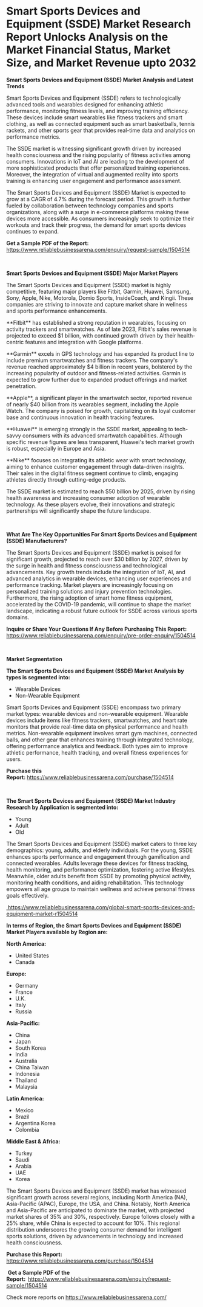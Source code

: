 <p><h1>Smart Sports Devices and Equipment (SSDE) Market Research Report Unlocks Analysis on the Market Financial Status, Market Size, and Market Revenue upto 2032</h1></p><p><strong>Smart Sports Devices and Equipment (SSDE) Market Analysis and Latest Trends</strong></p>
<p><p>Smart Sports Devices and Equipment (SSDE) refers to technologically advanced tools and wearables designed for enhancing athletic performance, monitoring fitness levels, and improving training efficiency. These devices include smart wearables like fitness trackers and smart clothing, as well as connected equipment such as smart basketballs, tennis rackets, and other sports gear that provides real-time data and analytics on performance metrics.</p><p>The SSDE market is witnessing significant growth driven by increased health consciousness and the rising popularity of fitness activities among consumers. Innovations in IoT and AI are leading to the development of more sophisticated products that offer personalized training experiences. Moreover, the integration of virtual and augmented reality into sports training is enhancing user engagement and performance assessment.</p><p>The Smart Sports Devices and Equipment (SSDE) Market is expected to grow at a CAGR of 4.7% during the forecast period. This growth is further fueled by collaboration between technology companies and sports organizations, along with a surge in e-commerce platforms making these devices more accessible. As consumers increasingly seek to optimize their workouts and track their progress, the demand for smart sports devices continues to expand.</p></p>
<p><strong>Get a Sample PDF of the Report:&nbsp;</strong> <a href="https://www.reliablebusinessarena.com/enquiry/request-sample/1504514?utm_campaign=2939&utm_medium=2&utm_source=Github&utm_content=ia&utm_term=05042025&utm_id=smart-sports-devices-and-equipment-ssde">https://www.reliablebusinessarena.com/enquiry/request-sample/1504514</a></p>
<p>&nbsp;</p>
<p><strong>Smart Sports Devices and Equipment (SSDE) Major Market Players</strong></p>
<p><p>The Smart Sports Devices and Equipment (SSDE) market is highly competitive, featuring major players like Fitbit, Garmin, Huawei, Samsung, Sony, Apple, Nike, Motorola, Domio Sports, InsideCoach, and Kingii. These companies are striving to innovate and capture market share in wellness and sports performance enhancements.</p><p>**Fitbit** has established a strong reputation in wearables, focusing on activity trackers and smartwatches. As of late 2023, Fitbit's sales revenue is projected to exceed $1 billion, with continued growth driven by their health-centric features and integration with Google platforms.</p><p>**Garmin** excels in GPS technology and has expanded its product line to include premium smartwatches and fitness trackers. The company's revenue reached approximately $4 billion in recent years, bolstered by the increasing popularity of outdoor and fitness-related activities. Garmin is expected to grow further due to expanded product offerings and market penetration.</p><p>**Apple**, a significant player in the smartwatch sector, reported revenue of nearly $40 billion from its wearables segment, including the Apple Watch. The company is poised for growth, capitalizing on its loyal customer base and continuous innovation in health tracking features.</p><p>**Huawei** is emerging strongly in the SSDE market, appealing to tech-savvy consumers with its advanced smartwatch capabilities. Although specific revenue figures are less transparent, Huawei's tech market growth is robust, especially in Europe and Asia.</p><p>**Nike** focuses on integrating its athletic wear with smart technology, aiming to enhance customer engagement through data-driven insights. Their sales in the digital fitness segment continue to climb, engaging athletes directly through cutting-edge products.</p><p>The SSDE market is estimated to reach $50 billion by 2025, driven by rising health awareness and increasing consumer adoption of wearable technology. As these players evolve, their innovations and strategic partnerships will significantly shape the future landscape.</p></p>
<p>&nbsp;</p>
<p><strong>What Are The Key Opportunities For Smart Sports Devices and Equipment (SSDE) Manufacturers?</strong></p>
<p><p>The Smart Sports Devices and Equipment (SSDE) market is poised for significant growth, projected to reach over $30 billion by 2027, driven by the surge in health and fitness consciousness and technological advancements. Key growth trends include the integration of IoT, AI, and advanced analytics in wearable devices, enhancing user experiences and performance tracking. Market players are increasingly focusing on personalized training solutions and injury prevention technologies. Furthermore, the rising adoption of smart home fitness equipment, accelerated by the COVID-19 pandemic, will continue to shape the market landscape, indicating a robust future outlook for SSDE across various sports domains.</p></p>
<p><strong>Inquire or Share Your Questions If Any Before Purchasing This Report:</strong> <a href="https://www.reliablebusinessarena.com/enquiry/pre-order-enquiry/1504514?utm_campaign=2939&utm_medium=2&utm_source=Github&utm_content=ia&utm_term=05042025&utm_id=smart-sports-devices-and-equipment-ssde">https://www.reliablebusinessarena.com/enquiry/pre-order-enquiry/1504514</a></p>
<p>&nbsp;</p>
<p><strong>Market Segmentation</strong></p>
<p><strong>The Smart Sports Devices and Equipment (SSDE) Market Analysis by types is segmented into:</strong></p>
<p><ul><li>Wearable Devices</li><li>Non-Wearable Equipment</li></ul></p>
<p><p>Smart Sports Devices and Equipment (SSDE) encompass two primary market types: wearable devices and non-wearable equipment. Wearable devices include items like fitness trackers, smartwatches, and heart rate monitors that provide real-time data on physical performance and health metrics. Non-wearable equipment involves smart gym machines, connected balls, and other gear that enhances training through integrated technology, offering performance analytics and feedback. Both types aim to improve athletic performance, health tracking, and overall fitness experiences for users.</p></p>
<p><strong>Purchase this Report:&nbsp;</strong><a href="https://www.reliablebusinessarena.com/purchase/1504514?utm_campaign=2939&utm_medium=2&utm_source=Github&utm_content=ia&utm_term=05042025&utm_id=smart-sports-devices-and-equipment-ssde">https://www.reliablebusinessarena.com/purchase/1504514</a></p>
<p>&nbsp;</p>
<p><strong>The Smart Sports Devices and Equipment (SSDE) Market Industry Research by Application is segmented into:</strong></p>
<p><ul><li>Young</li><li>Adult</li><li>Old</li></ul></p>
<p><p>The Smart Sports Devices and Equipment (SSDE) market caters to three key demographics: young, adults, and elderly individuals. For the young, SSDE enhances sports performance and engagement through gamification and connected wearables. Adults leverage these devices for fitness tracking, health monitoring, and performance optimization, fostering active lifestyles. Meanwhile, older adults benefit from SSDE by promoting physical activity, monitoring health conditions, and aiding rehabilitation. This technology empowers all age groups to maintain wellness and achieve personal fitness goals effectively.</p></p>
<p><a href="https://www.reliablebusinessarena.com/global-smart-sports-devices-and-equipment-market-r1504514?utm_campaign=2939&utm_medium=2&utm_source=Github&utm_content=ia&utm_term=05042025&utm_id=smart-sports-devices-and-equipment-ssde">&nbsp;https://www.reliablebusinessarena.com/global-smart-sports-devices-and-equipment-market-r1504514</a></p>
<p><strong>In terms of Region, the Smart Sports Devices and Equipment (SSDE) Market Players available by Region are:</strong></p>
<p>
    <p> <strong> North America: </strong>
        <ul>
            <li>United States</li>
            <li>Canada</li>
        </ul>
        </p> 
    <p> <strong> Europe: </strong>
        <ul>
            <li>Germany</li>
            <li>France</li>
            <li>U.K.</li>
            <li>Italy</li>
            <li>Russia</li>
        </ul>
        </p> 
    <p> <strong> Asia-Pacific: </strong>
        <ul>
            <li>China</li>
            <li>Japan</li>
            <li>South Korea</li>
            <li>India</li>
            <li>Australia</li>
            <li>China Taiwan</li>
            <li>Indonesia</li>
            <li>Thailand</li>
            <li>Malaysia</li>
        </ul>
        </p> 
    <p> <strong> Latin America: </strong>
        <ul>
            <li>Mexico</li>
            <li>Brazil</li>
            <li>Argentina Korea</li>
            <li>Colombia</li>
        </ul>
        </p> 
    <p> <strong> Middle East & Africa: </strong>
        <ul>
            <li>Turkey</li>
            <li>Saudi</li>
            <li>Arabia</li>
            <li>UAE</li>
            <li>Korea</li>
        </ul>
    </p>
    </p>
<p><p>The Smart Sports Devices and Equipment (SSDE) market has witnessed significant growth across several regions, including North America (NA), Asia-Pacific (APAC), Europe, the USA, and China. Notably, North America and Asia-Pacific are anticipated to dominate the market, with projected market shares of 35% and 30%, respectively. Europe follows closely with a 25% share, while China is expected to account for 10%. This regional distribution underscores the growing consumer demand for intelligent sports solutions, driven by advancements in technology and increased health consciousness.</p></p>
<p><strong>Purchase this Report: </strong><a href="https://www.reliablebusinessarena.com/purchase/1504514?utm_campaign=2939&utm_medium=2&utm_source=Github&utm_content=ia&utm_term=05042025&utm_id=smart-sports-devices-and-equipment-ssde">https://www.reliablebusinessarena.com/purchase/1504514</a></p>
<p>&nbsp;<strong>Get a Sample PDF of the Report:&nbsp;&nbsp;</strong><a href="https://www.reliablebusinessarena.com/enquiry/request-sample/1504514?utm_campaign=2939&utm_medium=2&utm_source=Github&utm_content=ia&utm_term=05042025&utm_id=smart-sports-devices-and-equipment-ssde">https://www.reliablebusinessarena.com/enquiry/request-sample/1504514</a></p>
<p><strong></strong></p>
<p>Check more reports on <a href="https://www.reliablebusinessarena.com/?utm_campaign=2939&utm_medium=2&utm_source=Github&utm_content=ia&utm_term=05042025&utm_id=smart-sports-devices-and-equipment-ssde">https://www.reliablebusinessarena.com/</a></p>
